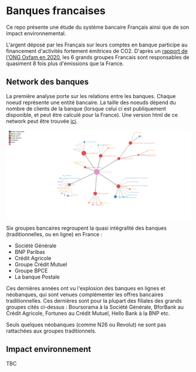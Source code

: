 # Banques francaises

Ce repo présente une étude du système bancaire Français ainsi que de son impact environnemental. 

L'argent déposé par les Français sur leurs comptes en banque participe au financement d'activités fortement émitrices de CO2. D'après un [rapport de l'ONG Oxfam en 2020](https://www.oxfamfrance.org/climat-et-energie/impact-banques-climat/), les 6 grands groupes Francais sont responsables de quasiment 8 fois plus d'émissions que la France.   

## Network des banques 

La première analyse porte sur les relations entre les banques. 
Chaque noeud représente une entité bancaire. La taille des noeuds dépend du nombre de clients de la banque (lorsque celui ci est publiquement disponible, et peut être calculé pour la France). Une version html de ce network peut être trouvée [ici]().

![Screenshot du network](./output/png/network_banques.png?raw=true)

Six groupes bancaires regroupent la quasi intégralité des banques (traditionnelles, ou en ligne) en France : 
- Société Générale 
- BNP Paribas
- Crédit Agricole
- Groupe Crédit Mutuel
- Groupe BPCE
- La banque Postale

Ces dernières années ont vu l'explosion des banques en lignes et néobanques, qui sont venues complémenter les offres bancaires traditionnelles. Ces dernières sont pour la plupart des filiales des grands groupes cités ci-dessus : Boursorama à la Société Générale, BforBank au Crédit Agricole, Fortuneo au Crédit Mutuel, Hello Bank à la BNP etc. 

Seuls quelques néobanques (comme N26 ou Revolut) ne sont pas rattachées aux groupes traditionnels.

## Impact environnement 

TBC

